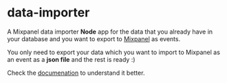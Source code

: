 # data-importer
A Mixpanel data importer **Node** app for the data that you already have in your database and you want to export to [Mixpanel](https://mixpanel.com/)
as events.

You only need to export your data which you want to import to Mixpanel as an event as a **json file** and the rest is ready :)

Check the [documenation](https://developer.mixpanel.com/docs/javascript) to understand it better.
